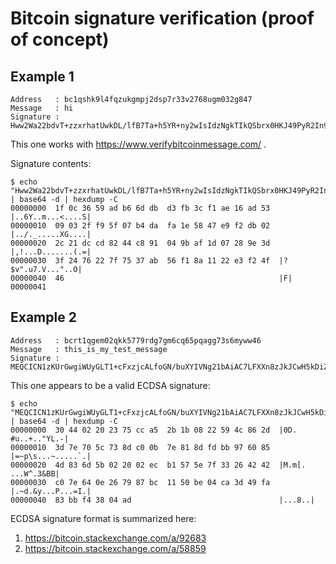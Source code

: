 # Bitcoin signature verification (proof of concept)

## Example 1

```
Address   : bc1qshk9l4fqzukgmpj2dsp7r33v2768ugm032g847
Message   : hi
Signature : Hww2Wa22bdvT+zzxrhatUwkDL/lfB7Ta+h5YR+ny2wIsIdzNgkTIkQSbrx0HKJ49PyR2In91N6tW8YoRIuPyT0Y=
```

This one works with https://www.verifybitcoinmessage.com/ .

Signature contents:

```shell
$ echo "Hww2Wa22bdvT+zzxrhatUwkDL/lfB7Ta+h5YR+ny2wIsIdzNgkTIkQSbrx0HKJ49PyR2In91N6tW8YoRIuPyT0Y=" | base64 -d | hexdump -C 
00000000  1f 0c 36 59 ad b6 6d db  d3 fb 3c f1 ae 16 ad 53  |..6Y..m...<....S|
00000010  09 03 2f f9 5f 07 b4 da  fa 1e 58 47 e9 f2 db 02  |../._.....XG....|
00000020  2c 21 dc cd 82 44 c8 91  04 9b af 1d 07 28 9e 3d  |,!...D.......(.=|
00000030  3f 24 76 22 7f 75 37 ab  56 f1 8a 11 22 e3 f2 4f  |?$v".u7.V..."..O|
00000040  46                                                |F|
00000041
```

## Example 2

```
Address   : bcrt1qgem02qkk5779rdg7gm6cq65pqagg73s6myww46
Message   : this_is_my_test_message
Signature : MEQCICN1zKUrGwgiWUyGLT1+cFxzjcALfoGN/buXYIVNg21bAiAC7LFXXn8zJkJCwH5kDiZ5h7wRUL4Eyj1J+oO79DgErQ==
```

This one appears to be a valid ECDSA signature:

```shell
$ echo "MEQCICN1zKUrGwgiWUyGLT1+cFxzjcALfoGN/buXYIVNg21bAiAC7LFXXn8zJkJCwH5kDiZ5h7wRUL4Eyj1J+oO79DgErQ==" | base64 -d | hexdump -C 
00000000  30 44 02 20 23 75 cc a5  2b 1b 08 22 59 4c 86 2d  |0D. #u..+.."YL.-|
00000010  3d 7e 70 5c 73 8d c0 0b  7e 81 8d fd bb 97 60 85  |=~p\s...~.....`.|
00000020  4d 83 6d 5b 02 20 02 ec  b1 57 5e 7f 33 26 42 42  |M.m[. ...W^.3&BB|
00000030  c0 7e 64 0e 26 79 87 bc  11 50 be 04 ca 3d 49 fa  |.~d.&y...P...=I.|
00000040  83 bb f4 38 04 ad                                 |...8..|
```

ECDSA signature format is summarized here:

1. https://bitcoin.stackexchange.com/a/92683
2. https://bitcoin.stackexchange.com/a/58859

